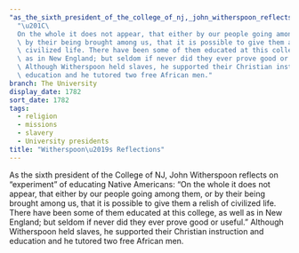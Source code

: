 ```yaml
---
"as_the_sixth_president_of_the_college_of_nj,_john_witherspoon_reflects_on_\u201Cexperiment\u201D_of_educating_native_americans":
  "\u201C\
  On the whole it does not appear, that either by our people going among them, or\
  \ by their being brought among us, that it is possible to give them a relish of\
  \ civilized life. There have been some of them educated at this college, as well\
  \ as in New England; but seldom if never did they ever prove good or useful.\u201D\
  \ Although Witherspoon held slaves, he supported their Christian instruction and\
  \ education and he tutored two free African men."
branch: The University
display_date: 1782
sort_date: 1782
tags:
  - religion
  - missions
  - slavery
  - University presidents
title: "Witherspoon\u2019s Reflections"
---
```


As the sixth president of the College of NJ, John Witherspoon reflects on “experiment” of educating Native Americans: “On the whole it does not appear, that either by our people going among them, or by their being brought among us, that it is possible to give them a relish of civilized life. There have been some of them educated at this college, as well as in New England; but seldom if never did they ever prove good or useful.” Although Witherspoon held slaves, he supported their Christian instruction and education and he tutored two free African men.
